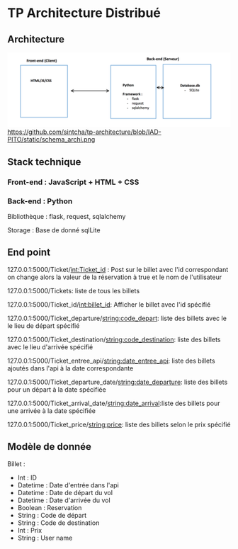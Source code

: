 # TP Architecture Distribué

## Architecture

![Features](static/schema_archi.png)
https://github.com/sintcha/tp-architecture/blob/IAD-PITO/static/schema_archi.png

## Stack technique

### Front-end : JavaScript + HTML + CSS

### Back-end : Python

Bibliothèque : flask, request, sqlalchemy

Storage : Base de donné sqlLite

## End point

127.0.0.1:5000/Ticket/<int:Ticket_id> : Post sur le billet avec l'id correspondant on change alors la valeur de la réservation à true et le nom de l'utilisateur

127.0.0.1:5000/Tickets: liste de tous les billets

127.0.0.1:5000/Ticket_id/<int:billet_id>: Afficher le billet avec l'id spécifié

127.0.0.1:5000/Ticket_departure/<string:code_depart>: liste des billets avec le le lieu de départ spécifié

127.0.0.1:5000/Ticket_destination/<string:code_destination>: liste des billets avec le lieu d'arrivée spécifié

127.0.0.1:5000/Ticket_entree_api/<string:date_entree_api>: liste des billets ajoutés dans l'api à la date correspondante

127.0.0.1:5000/Ticket_departure_date/<string:date_departure>: liste des billets pour un départ à la date spécifiée

127.0.0.1:5000/Ticket_arrival_date/<string:date_arrival>:liste des billets pour une arrivée à la date spécifiée

127.0.0.1:5000/Ticket_price/<string:price>: liste des billets selon le prix spécifié

## Modèle de donnée

Billet :

- Int : ID
- Datetime : Date d'entrée dans l'api
- Datetime : Date de départ du vol
- Datetime : Date d'arrivée du vol
- Boolean : Reservation
- String : Code de départ 
- String : Code de destination
- Int : Prix
- String : User name
